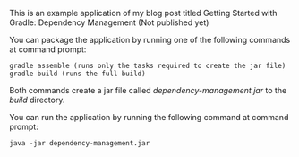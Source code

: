 This is an example application of my blog post titled Getting Started with Gradle: Dependency Management (Not published yet)

You can package the application by running one of the following commands at command prompt:

    gradle assemble (runs only the tasks required to create the jar file)
    gradle build (runs the full build)

Both commands create a jar file called _dependency-management.jar_ to the _build_ directory.
    
You can run the application by running the following command at command prompt:

    java -jar dependency-management.jar